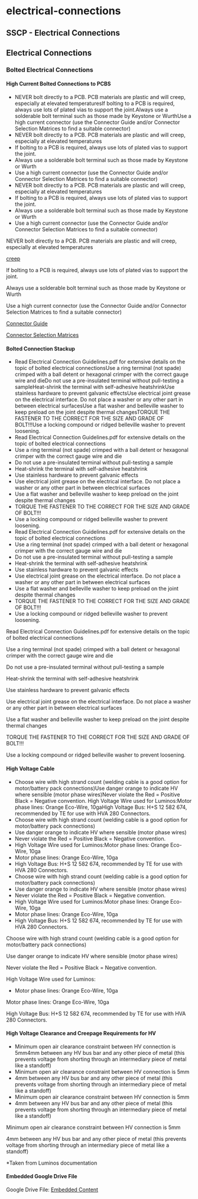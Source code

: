 # electrical-connections

## SSCP - Electrical Connections

## Electrical Connections

### Bolted Electrical Connections

#### High Current Bolted Connections to PCBS

* NEVER bolt directly to a PCB. PCB materials are plastic and will creep, especially at elevated temperaturesIf bolting to a PCB is required, always use lots of plated vias to support the joint.Always use a solderable bolt terminal such as those made by Keystone or WurthUse a high current connector (use the Connector Guide and/or Connector Selection Matrices to find a suitable connector)
* NEVER bolt directly to a PCB. PCB materials are plastic and will creep, especially at elevated temperatures
* If bolting to a PCB is required, always use lots of plated vias to support the joint.
* Always use a solderable bolt terminal such as those made by Keystone or Wurth
* Use a high current connector (use the Connector Guide and/or Connector Selection Matrices to find a suitable connector)
* NEVER bolt directly to a PCB. PCB materials are plastic and will creep, especially at elevated temperatures
* If bolting to a PCB is required, always use lots of plated vias to support the joint.
* Always use a solderable bolt terminal such as those made by Keystone or Wurth
* Use a high current connector (use the Connector Guide and/or Connector Selection Matrices to find a suitable connector)

NEVER bolt directly to a PCB. PCB materials are plastic and will creep, especially at elevated temperatures

[creep](https://en.wikipedia.org/wiki/Creep_\(deformation\))

If bolting to a PCB is required, always use lots of plated vias to support the joint.

Always use a solderable bolt terminal such as those made by Keystone or Wurth

Use a high current connector (use the Connector Guide and/or Connector Selection Matrices to find a suitable connector)

[Connector Guide](../../../../../../stanford.edu/testduplicationsscp/home/sscp-2012-2013/electrical-2012-2013/design-references/connector-wisdom/)

[Connector Selection Matrices](../../../../../../stanford.edu/testduplicationsscp/home/sscp-2012-2013/electrical-2012-2013/design-references/connector-selection-matrices/)

#### Bolted Connection Stackup

* Read Electrical Connection Guidelines.pdf for extensive details on the topic of bolted electrical connectionsUse a ring terminal (not spade) crimped with a ball detent or hexagonal crimper with the correct gauge wire and dieDo not use a pre-insulated terminal without pull-testing a sampleHeat-shrink the terminal with self-adhesive heatshrinkUse stainless hardware to prevent galvanic effectsUse electrical joint grease on the electrical interface. Do not place a washer or any other part in between electrical surfacesUse a flat washer and belleville washer to keep preload on the joint despite thermal changesTORQUE THE FASTENER TO THE CORRECT FOR THE SIZE AND GRADE OF BOLT!!!Use a locking compound or ridged belleville washer to prevent loosening.
* Read Electrical Connection Guidelines.pdf for extensive details on the topic of bolted electrical connections
* Use a ring terminal (not spade) crimped with a ball detent or hexagonal crimper with the correct gauge wire and die
* Do not use a pre-insulated terminal without pull-testing a sample
* Heat-shrink the terminal with self-adhesive heatshrink
* Use stainless hardware to prevent galvanic effects
* Use electrical joint grease on the electrical interface. Do not place a washer or any other part in between electrical surfaces
* Use a flat washer and belleville washer to keep preload on the joint despite thermal changes
* TORQUE THE FASTENER TO THE CORRECT FOR THE SIZE AND GRADE OF BOLT!!!
* Use a locking compound or ridged belleville washer to prevent loosening.
* Read Electrical Connection Guidelines.pdf for extensive details on the topic of bolted electrical connections
* Use a ring terminal (not spade) crimped with a ball detent or hexagonal crimper with the correct gauge wire and die
* Do not use a pre-insulated terminal without pull-testing a sample
* Heat-shrink the terminal with self-adhesive heatshrink
* Use stainless hardware to prevent galvanic effects
* Use electrical joint grease on the electrical interface. Do not place a washer or any other part in between electrical surfaces
* Use a flat washer and belleville washer to keep preload on the joint despite thermal changes
* TORQUE THE FASTENER TO THE CORRECT FOR THE SIZE AND GRADE OF BOLT!!!
* Use a locking compound or ridged belleville washer to prevent loosening.

Read Electrical Connection Guidelines.pdf for extensive details on the topic of bolted electrical connections

Use a ring terminal (not spade) crimped with a ball detent or hexagonal crimper with the correct gauge wire and die

Do not use a pre-insulated terminal without pull-testing a sample

Heat-shrink the terminal with self-adhesive heatshrink

Use stainless hardware to prevent galvanic effects

Use electrical joint grease on the electrical interface. Do not place a washer or any other part in between electrical surfaces

Use a flat washer and belleville washer to keep preload on the joint despite thermal changes

TORQUE THE FASTENER TO THE CORRECT FOR THE SIZE AND GRADE OF BOLT!!!

Use a locking compound or ridged belleville washer to prevent loosening.

#### High Voltage Cable

* Choose wire with high strand count (welding cable is a good option for motor/battery pack connections)Use danger orange to indicate HV where sensible (motor phase wires)Never violate the Red = Positive Black = Negative convention.  High Voltage Wire used for Luminos:Motor phase lines: Orange Eco-Wire, 10gaHigh Voltage Bus: H+S 12 582 674, recommended by TE for use with HVA 280 Connectors.&#x20;
* Choose wire with high strand count (welding cable is a good option for motor/battery pack connections)
* Use danger orange to indicate HV where sensible (motor phase wires)
* Never violate the Red = Positive Black = Negative convention. &#x20;
* High Voltage Wire used for Luminos:Motor phase lines: Orange Eco-Wire, 10ga
* Motor phase lines: Orange Eco-Wire, 10ga
* High Voltage Bus: H+S 12 582 674, recommended by TE for use with HVA 280 Connectors.&#x20;
* Choose wire with high strand count (welding cable is a good option for motor/battery pack connections)
* Use danger orange to indicate HV where sensible (motor phase wires)
* Never violate the Red = Positive Black = Negative convention. &#x20;
* High Voltage Wire used for Luminos:Motor phase lines: Orange Eco-Wire, 10ga
* Motor phase lines: Orange Eco-Wire, 10ga
* High Voltage Bus: H+S 12 582 674, recommended by TE for use with HVA 280 Connectors.&#x20;

Choose wire with high strand count (welding cable is a good option for motor/battery pack connections)

Use danger orange to indicate HV where sensible (motor phase wires)

Never violate the Red = Positive Black = Negative convention. &#x20;

High Voltage Wire used for Luminos:

* Motor phase lines: Orange Eco-Wire, 10ga

Motor phase lines: Orange Eco-Wire, 10ga

High Voltage Bus: H+S 12 582 674, recommended by TE for use with HVA 280 Connectors.&#x20;

#### High Voltage Clearance and Creepage Requirements for HV

* Minimum open air clearance constraint between HV connection is 5mm4mm between any HV bus bar and any other piece of metal (this prevents voltage from shorting through an intermediary piece of metal like a standoff)
* Minimum open air clearance constraint between HV connection is 5mm
* 4mm between any HV bus bar and any other piece of metal (this prevents voltage from shorting through an intermediary piece of metal like a standoff)
* Minimum open air clearance constraint between HV connection is 5mm
* 4mm between any HV bus bar and any other piece of metal (this prevents voltage from shorting through an intermediary piece of metal like a standoff)

Minimum open air clearance constraint between HV connection is 5mm

4mm between any HV bus bar and any other piece of metal (this prevents voltage from shorting through an intermediary piece of metal like a standoff)

\*Taken from Luminos documentation

#### Embedded Google Drive File

Google Drive File: [Embedded Content](https://drive.google.com/embeddedfolderview?id=1Rx4-A1Tn-yGzeI4XMLSDYdZdhO7-BS5I#list)
